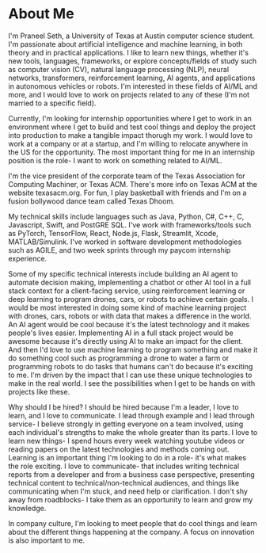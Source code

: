 # About Me

I'm Praneel Seth, a University of Texas at Austin computer science student. I'm passionate about artificial intelligence and machine learning, in both theory and in practical applications. I like to learn new things, whether it's new tools, languages, frameworks, or explore concepts/fields of study such as computer vision (CV), natural language processing (NLP), neural networks, transformers, reinforcement learning, AI agents, and applications in autonomous vehicles or robots. I'm interested in these fields of AI/ML and more, and I would love to work on projects related to any of these (I'm not married to a specific field).



Currently, I'm looking for internship opportunities where I get to work in an environment where I get to build and test cool things and deploy the project into production to make a tangible impact thorugh my work. I would love to work at a company or at a startup, and I'm willing to relocate anywhere in the US for the opportunity. The most important thing for me in an internship position is the role- I want to work on something related to AI/ML.



I'm the vice president of the corporate team of the Texas Association for Computing Machiner, or Texas ACM. There's more info on Texas ACM at the website texasacm.org. For fun, I play basketball with friends and I'm on a fusion bollywood dance team called Texas Dhoom.



My technical skills include languages such as Java, Python, C#, C++, C, Javascript, Swift, and PostGRE SQL. I've work with frameworks/tools such as PyTorch, TensorFlow, React, Node.js, Flask, Streamlit, Xcode, MATLAB/Simulink. I've worked in software development methodologies such as AGILE, and two week sprints through my paycom internship experience.



Some of my specific technical interests include building an AI agent to automate decision making, implementing a chatbot or other AI tool in a full stack context for a client-facing service, using reinforcement learning or deep learning to program drones, cars, or robots to achieve certain goals. I would be most interested in doing some kind of machine learning project with drones, cars, robots or with data that makes a difference in the world. An AI agent would be cool because it's the latest technology and it makes people's lives easier. Implementing AI in a full stack project would be awesome because it's directly using AI to make an impact for the client. And then I'd love to use machine learning to program something and make it do something cool such as programming a drone to water a farm or programming robots to do tasks that humans can't do because it's exciting to me. I'm driven by the impact that I can use these unique technologies to make in the real world. I see the possibilities when I get to be hands on with projects like these.



Why should I be hired? I should be hired because I'm a leader, I love to learn, and I love to communicate. I lead through example and I lead through service- I believe strongly in getting everyone on a team involved, using each individual's strengths to make the whole greater than its parts. I love to learn new things- I spend hours every week watching youtube videos or reading papers on the latest technologies and methods coming out. Learning is an important thing I'm looking to do in a role- it's what makes the role exciting. I love to communicate- that includes writing technical reports from a developer and from a business case perspective, presenting technical content to technical/non-technical audiences, and things like communicating when I'm stuck, and need help or clarification. I don't shy away from roadblocks- I take them as an opportunity to learn and grow my knowledge.



In company culture, I'm looking to meet people that do cool things and learn about the different things happening at the company. A focus on innovation is also important to me.